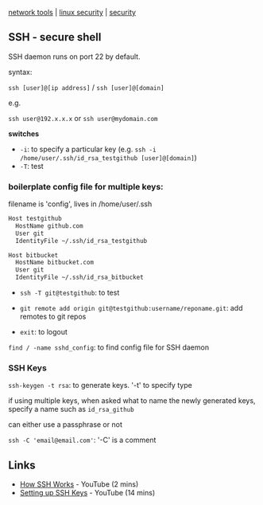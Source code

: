 [network tools](../linux/network.md) | [linux security](../linux/security.md) | [security](security.md)

## SSH - secure shell

SSH daemon runs on port 22 by default.

syntax:

`ssh [user]@[ip address]` / `ssh [user]@[domain]`

e.g.

`ssh user@192.x.x.x` or `ssh user@mydomain.com`

**switches**
- `-i`: to specify a particular key (e.g. `ssh -i /home/user/.ssh/id_rsa_testgithub [user]@[domain]`)
- `-T`: test

### boilerplate config file for multiple keys:
 filename is 'config', lives in /home/user/.ssh
```bash
Host testgithub
  HostName github.com
  User git
  IdentityFile ~/.ssh/id_rsa_testgithub

Host bitbucket
  HostName bitbucket.com
  User git
  IdentityFile ~/.ssh/id_rsa_bitbucket


```

- `ssh -T git@testgithub`: to test

- `git remote add origin git@testgithub:username/reponame.git`: add remotes to git repos

- `exit`: to logout

`find / -name sshd_config`: to find config file for SSH daemon

### SSH Keys
`ssh-keygen -t rsa`: to generate keys. '-t' to specify type

if using multiple keys, when asked what to name the newly generated keys, specify a name such as `id_rsa_github`

can either use a passphrase or not

`ssh -C 'email@email.com'`: '-C' is a comment

## Links
- [How SSH Works](https://www.youtube.com/watch?v=zlv9dI-9g1U) - YouTube (2 mins)
- [Setting up SSH Keys](https://www.youtube.com/watch?v=-J9wUW5NhOQ) - YouTube (14 mins)
